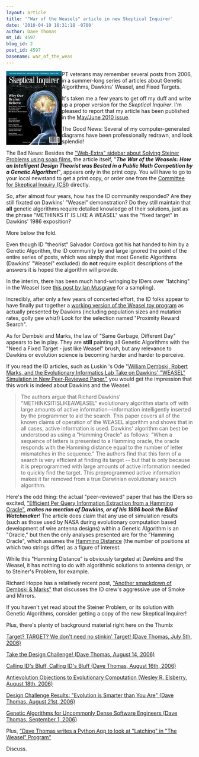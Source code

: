 ```yaml
---
layout: article
title: '"War of the Weasels" article in new Skeptical Inquirer'
date: '2010-04-19 16:31:18 -0700'
author: Dave Thomas
mt_id: 4597
blog_id: 2
post_id: 4597
basename: war_of_the_weas
---
```

<img src="/uploads/2010/34-3.jpg" alt="34-3.jpg" width="150" height="199" style="float:left;" class="mt-image-none" />

PT veterans may remember several posts from 2006, in a summer-long series of articles about Genetic Algorithms, Dawkins' Weasel, and Fixed Targets.

It's taken me a few years to get off my duff and write up a proper version for the _Skeptical Inquirer_.  I'm pleased to report that my article has been published in the [May/June 2010 issue](http://www.csicop.org/si/archive/category/volume_34.3).

The Good News: Several of my computer-generated diagrams have been professionally redrawn, and look splendid!

The Bad News: Besides the ["Web-Extra" sidebar about Solving Steiner Problems using soap films](http://www.csicop.org/si/archive/category/volume_34.3), the article itself, "**_The War of the Weasels: How an Intelligent Design Theorist was Bested in a Public Math Competition by a Genetic Algorithm!_**", appears only in the print copy.  You will have to go to your local newstand to get a print copy, or order one from the [Committee for Skeptical Inquiry (CSI)](http://www.csicop.org) directly.

So, after almost four years, how has the ID community responded?  Are they still fixated on Dawkins' "Weasel" demonstration? Do they still maintain that **all** genetic algorithms require detailed knowledge of their solutions, just as the phrase "METHINKS IT IS LIKE A WEASEL" was the "fixed target" in Dawkins' 1986 exposition?

More below the fold.

Even though ID "theorist" Salvador Cordova got his hat handed to him by a Genetic Algorithm, the ID community by and large ignored the point of the entire series of posts, which was simply that most Genetic Algorithms (Dawkins' "Weasel" excluded) do **not** require explicit descriptions of the answers it is hoped the algorithm will provide.

In the interim, there has been much hand-wringing by IDers over "latching" in the Weasel (see [this post by Ian Musgrave](http://pandasthumb.org/archives/2009/08/of-weasels-and.html) for a sampling).

Incredibly, after only a few years of concerted effort, the ID folks appear to have finally put together a [working version of the Weasel toy program](http://evoinfo.org/weasel) as actually presented by Dawkins (including population sizes and mutation rates, golly gee whiz!) Look for the selection named "Proximity Reward Search".

As for Dembski and Marks, the law of "Same Garbage, Different Day" appears to be in play.  They are **still** painting all Genetic Algorithms with the "Need a Fixed Target - just like Weasel" brush, but any relevance to Dawkins or evolution science is becoming harder and harder to perceive.

If you read the ID articles, such as Luskin 's Ode "[William Dembski, Robert Marks, and the Evolutionary Informatics Lab Take on Dawkins' "WEASEL" Simulation in New Peer-Reviewed Paper,"](http://www.evolutionnews.org/2010/04/william_dembski_robert_marks_a.html) you would get the impression that this work is indeed about Dawkins and the Weasel:


> The authors argue that Richard Dawkins' "METHINKSITISLIKEAWEASEL" evolutionary algorithm starts off with large amounts of active information--information intelligently inserted by the programmer to aid the search. This paper covers all of the known claims of operation of the WEASEL algorithm and shows that in all cases, active information is used. Dawkins' algorithm can best be understood as using a "Hamming Oracle" as follows: "When a sequence of letters is presented to a Hamming oracle, the oracle responds with the Hamming distance equal to the number of letter mismatches in the sequence." The authors find that this form of a search is very efficient at finding its target -- but that is only because it is preprogrammed with large amounts of active information needed to quickly find the target. This preprogrammed active information makes it far removed from a true Darwinian evolutionary search algorithm. 

Here's the odd thing: the actual "peer-reviewed" paper that has the IDers so excited, ["Efficient Per Query Information Extraction from a Hamming Oracle"](http://marksmannet.com/RobertMarks/REPRINTS/2010-EfficientPerQueryInformationExtraction.pdf), _**makes no mention of Dawkins, or of his 1986 book the Blind Watchmaker**_!  The article does claim that any use of simulation results (such as those used by NASA during evolutionary computation based development of wire antenna designs) within a Genetic Algorithm is an "Oracle," but then the only analyses presented are for the "Hamming Oracle", which assumes the [Hamming Distance](http://www.devx.com/DevX/HTML/17952) (the number of positions at which two strings differ) as a figure of interest.

While this "Hamming Distance" is obviously targeted at Dawkins and the Weasel, it has nothing to do with algorithmic solutions to antenna design, or to Steiner's Problem, for example.

Richard Hoppe has a relatively recent post, ["Another smackdown of Dembski & Marks"](http://pandasthumb.org/archives/2009/09/another-smackdo.html) that discusses the ID crew's aggressive use of Smoke and Mirrors.

If you haven't yet read about the Steiner Problem, or its solution with Genetic Algorithms, consider getting a copy of the new Skeptical Inquirer! 

Plus, there's plenty of background material right here on the Thumb:

[ Target? TARGET? We don't need no stinkin' Target! (Dave Thomas, July 5th, 2006) ](/archives/2006/07/target-target-w-1.html)

[Take the Design Challenge! (Dave Thomas, August 14, 2006)](/archives/2006/08/take-the-design.html)

[Calling ID's Bluff, Calling ID's Bluff (Dave Thomas, August 16th, 2006)](/archives/2006/08/calling-ids-blu-1.html)

[Antievolution Objections to Evolutionary Computation (Wesley R. Elsberry, August 18th, 2006)](/archives/2006/08/antievolution-o.html)

[Design Challenge Results: "Evolution is Smarter than You Are" (Dave Thomas, August 21st, 2006)](/archives/2006/08/design-challeng-1.html)

[Genetic Algorithms for Uncommonly Dense Software Engineers (Dave Thomas, September 1, 2006)](http://pandasthumb.org/archives/2006/09/genetic-algorit.html)

Plus, ["Dave Thomas writes a Python App to look at "Latching" in "The Weasel" Program"](http://www.nmsr.org/weasel.htm)

Discuss.
